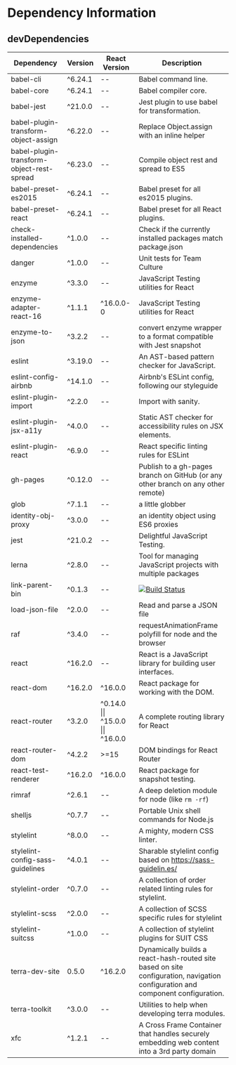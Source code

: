 # Dependency Information

## devDependencies
| Dependency | Version | React Version | Description |
|-|-|-|-|
| babel-cli | ^6.24.1 | -- | Babel command line. |
| babel-core | ^6.24.1 | -- | Babel compiler core. |
| babel-jest | ^21.0.0 | -- | Jest plugin to use babel for transformation. |
| babel-plugin-transform-object-assign | ^6.22.0 | -- | Replace Object.assign with an inline helper |
| babel-plugin-transform-object-rest-spread | ^6.23.0 | -- | Compile object rest and spread to ES5 |
| babel-preset-es2015 | ^6.24.1 | -- | Babel preset for all es2015 plugins. |
| babel-preset-react | ^6.24.1 | -- | Babel preset for all React plugins. |
| check-installed-dependencies | ^1.0.0 | -- | Check if the currently installed packages match package.json |
| danger | ^1.0.0 | -- | Unit tests for Team Culture |
| enzyme | ^3.3.0 | -- | JavaScript Testing utilities for React |
| enzyme-adapter-react-16 | ^1.1.1 | ^16.0.0-0 | JavaScript Testing utilities for React |
| enzyme-to-json | ^3.2.2 | -- | convert enzyme wrapper to a format compatible with Jest snapshot |
| eslint | ^3.19.0 | -- | An AST-based pattern checker for JavaScript. |
| eslint-config-airbnb | ^14.1.0 | -- | Airbnb's ESLint config, following our styleguide |
| eslint-plugin-import | ^2.2.0 | -- | Import with sanity. |
| eslint-plugin-jsx-a11y | ^4.0.0 | -- | Static AST checker for accessibility rules on JSX elements. |
| eslint-plugin-react | ^6.9.0 | -- | React specific linting rules for ESLint |
| gh-pages | ^0.12.0 | -- | Publish to a gh-pages branch on GitHub (or any other branch on any other remote) |
| glob | ^7.1.1 | -- | a little globber |
| identity-obj-proxy | ^3.0.0 | -- | an identity object using ES6 proxies |
| jest | ^21.0.2 | -- | Delightful JavaScript Testing. |
| lerna | ^2.8.0 | -- | Tool for managing JavaScript projects with multiple packages |
| link-parent-bin | ^0.1.3 | -- | [![Build Status](https://travis-ci.org/nicojs/node-link-parent-bin.svg?branch=master)](https://travis-ci.org/nicojs/node-link-parent-bin) |
| load-json-file | ^2.0.0 | -- | Read and parse a JSON file |
| raf | ^3.4.0 | -- | requestAnimationFrame polyfill for node and the browser |
| react | ^16.2.0 | -- | React is a JavaScript library for building user interfaces. |
| react-dom | ^16.2.0 | ^16.0.0 | React package for working with the DOM. |
| react-router | ^3.2.0 | ^0.14.0 \|\| ^15.0.0 \|\| ^16.0.0 | A complete routing library for React |
| react-router-dom | ^4.2.2 | >=15 | DOM bindings for React Router |
| react-test-renderer | ^16.2.0 | ^16.0.0 | React package for snapshot testing. |
| rimraf | ^2.6.1 | -- | A deep deletion module for node (like `rm -rf`) |
| shelljs | ^0.7.7 | -- | Portable Unix shell commands for Node.js |
| stylelint | ^8.0.0 | -- | A mighty, modern CSS linter. |
| stylelint-config-sass-guidelines | ^4.0.1 | -- | Sharable stylelint config based on https://sass-guidelin.es/ |
| stylelint-order | ^0.7.0 | -- | A collection of order related linting rules for stylelint. |
| stylelint-scss | ^2.0.0 | -- | A collection of SCSS specific rules for stylelint |
| stylelint-suitcss | ^1.0.0 | -- | A collection of stylelint plugins for SUIT CSS |
| terra-dev-site | 0.5.0 | ^16.2.0 | Dynamically builds a react-hash-routed site based on site configuration, navigation configuration and component configuration. |
| terra-toolkit | ^3.0.0 | -- | Utilities to help when developing terra modules. |
| xfc | ^1.2.1 | -- | A Cross Frame Container that handles securely embedding web content into a 3rd party domain |
